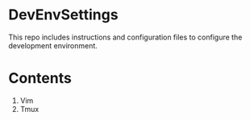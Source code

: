 DevEnvSettings
==============
This repo includes instructions and configuration files to configure the development environment.

Contents
========
1. Vim
2. Tmux

